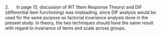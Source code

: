 2.      In page 13, discussion of IRT (Item Response Theory) and DIF
(differential item functioning) was misleading, since DIF analysis would
be used for the same purpose as factorial invariance analysis done in
the present study. In theory, the two techniques should have the same
result with regard to invariance of items and scale across groups.
